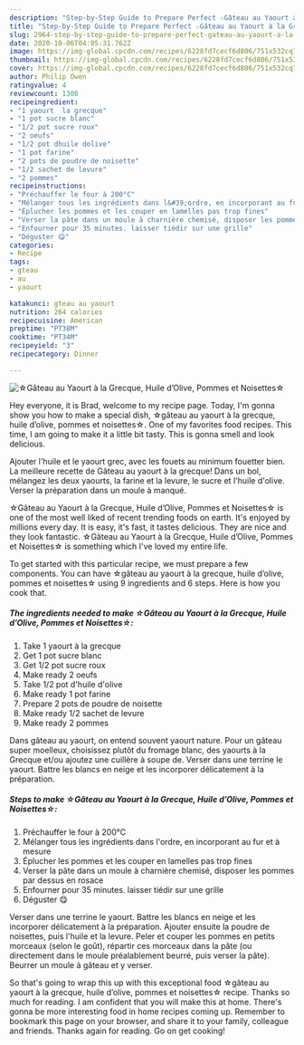 ```yaml
---
description: "Step-by-Step Guide to Prepare Perfect ☆Gâteau au Yaourt à la Grecque, Huile d’Olive, Pommes et Noisettes☆"
title: "Step-by-Step Guide to Prepare Perfect ☆Gâteau au Yaourt à la Grecque, Huile d’Olive, Pommes et Noisettes☆"
slug: 2964-step-by-step-guide-to-prepare-perfect-gateau-au-yaourt-a-la-grecque-huile-dolive-pommes-et-noisettes
date: 2020-10-06T04:05:31.762Z
image: https://img-global.cpcdn.com/recipes/6228fd7cecf6d806/751x532cq70/☆gateau-au-yaourt-a-la-grecque-huile-dolive-pommes-et-noisettes☆-photo-principale-de-la-recette.jpg
thumbnail: https://img-global.cpcdn.com/recipes/6228fd7cecf6d806/751x532cq70/☆gateau-au-yaourt-a-la-grecque-huile-dolive-pommes-et-noisettes☆-photo-principale-de-la-recette.jpg
cover: https://img-global.cpcdn.com/recipes/6228fd7cecf6d806/751x532cq70/☆gateau-au-yaourt-a-la-grecque-huile-dolive-pommes-et-noisettes☆-photo-principale-de-la-recette.jpg
author: Philip Owen
ratingvalue: 4
reviewcount: 1308
recipeingredient:
- "1 yaourt  la grecque"
- "1 pot sucre blanc"
- "1/2 pot sucre roux"
- "2 oeufs"
- "1/2 pot dhuile dolive"
- "1 pot farine"
- "2 pots de poudre de noisette"
- "1/2 sachet de levure"
- "2 pommes"
recipeinstructions:
- "Préchauffer le four à 200°C"
- "Mélanger tous les ingrédients dans l&#39;ordre, en incorporant au fur et à mesure"
- "Éplucher les pommes et les couper en lamelles pas trop fines"
- "Verser la pâte dans un moule à charnière chemisé, disposer les pommes par dessus en rosace"
- "Enfourner pour 35 minutes. laisser tiédir sur une grille"
- "Déguster 😋"
categories:
- Recipe
tags:
- gteau
- au
- yaourt

katakunci: gteau au yaourt 
nutrition: 264 calories
recipecuisine: American
preptime: "PT38M"
cooktime: "PT34M"
recipeyield: "3"
recipecategory: Dinner

---
```



![☆Gâteau au Yaourt à la Grecque, Huile d’Olive, Pommes et Noisettes☆](https://img-global.cpcdn.com/recipes/6228fd7cecf6d806/751x532cq70/☆gateau-au-yaourt-a-la-grecque-huile-dolive-pommes-et-noisettes☆-photo-principale-de-la-recette.jpg)

Hey everyone, it is Brad, welcome to my recipe page. Today, I'm gonna show you how to make a special dish, ☆gâteau au yaourt à la grecque, huile d’olive, pommes et noisettes☆. One of my favorites food recipes. This time, I am going to make it a little bit tasty. This is gonna smell and look delicious.

Ajouter l&#39;huile et le yaourt grec, avec les fouets au minimum fouetter bien. La meilleure recette de Gâteau au yaourt à la grecque! Dans un bol, mélangez les deux yaourts, la farine et la levure, le sucre et l&#39;huile d&#39;olive. Verser la préparation dans un moule à manqué.

☆Gâteau au Yaourt à la Grecque, Huile d’Olive, Pommes et Noisettes☆ is one of the most well liked of recent trending foods on earth. It's enjoyed by millions every day. It is easy, it's fast, it tastes delicious. They are nice and they look fantastic. ☆Gâteau au Yaourt à la Grecque, Huile d’Olive, Pommes et Noisettes☆ is something which I've loved my entire life.


To get started with this particular recipe, we must prepare a few components. You can have ☆gâteau au yaourt à la grecque, huile d’olive, pommes et noisettes☆ using 9 ingredients and 6 steps. Here is how you cook that.

<!--inarticleads1-->

##### The ingredients needed to make ☆Gâteau au Yaourt à la Grecque, Huile d’Olive, Pommes et Noisettes☆:

1. Take 1 yaourt à la grecque
1. Get 1 pot sucre blanc
1. Get 1/2 pot sucre roux
1. Make ready 2 oeufs
1. Take 1/2 pot d&#39;huile d&#39;olive
1. Make ready 1 pot farine
1. Prepare 2 pots de poudre de noisette
1. Make ready 1/2 sachet de levure
1. Make ready 2 pommes


Dans gâteau au yaourt, on entend souvent yaourt nature. Pour un gâteau super moelleux, choisissez plutôt du fromage blanc, des yaourts à la Grecque et/ou ajoutez une cuillère à soupe de. Verser dans une terrine le yaourt. Battre les blancs en neige et les incorporer délicatement à la préparation. 

<!--inarticleads2-->

##### Steps to make ☆Gâteau au Yaourt à la Grecque, Huile d’Olive, Pommes et Noisettes☆:

1. Préchauffer le four à 200°C
1. Mélanger tous les ingrédients dans l&#39;ordre, en incorporant au fur et à mesure
1. Éplucher les pommes et les couper en lamelles pas trop fines
1. Verser la pâte dans un moule à charnière chemisé, disposer les pommes par dessus en rosace
1. Enfourner pour 35 minutes. laisser tiédir sur une grille
1. Déguster 😋


Verser dans une terrine le yaourt. Battre les blancs en neige et les incorporer délicatement à la préparation. Ajouter ensuite la poudre de noisettes, puis l&#39;huile et la levure. Peler et couper les pommes en petits morceaux (selon le goût), répartir ces morceaux dans la pâte (ou directement dans le moule préalablement beurré, puis verser la pâte). Beurrer un moule à gâteau et y verser. 

So that's going to wrap this up with this exceptional food ☆gâteau au yaourt à la grecque, huile d’olive, pommes et noisettes☆ recipe. Thanks so much for reading. I am confident that you will make this at home. There's gonna be more interesting food in home recipes coming up. Remember to bookmark this page on your browser, and share it to your family, colleague and friends. Thanks again for reading. Go on get cooking!
